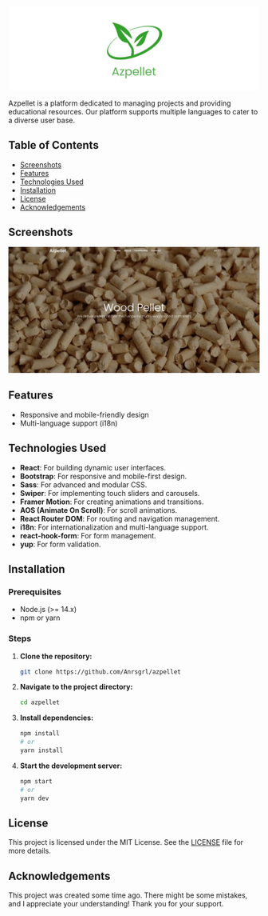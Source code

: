 ![Azpellet Logo](./src/assets/images/banner.webp)

Azpellet is a platform dedicated to managing projects and providing educational resources. Our platform supports multiple languages to cater to a diverse user base.

## Table of Contents

- [Screenshots](#screenshots)
- [Features](#features)
- [Technologies Used](#technologies-used)
- [Installation](#installation)
- [License](#license)
- [Acknowledgements](#acknowledgements)

## Screenshots

![Homepage Screenshot](./public/screenshot.webp)

## Features

- Responsive and mobile-friendly design
- Multi-language support (i18n)

## Technologies Used

- **React**: For building dynamic user interfaces.
- **Bootstrap**: For responsive and mobile-first design.
- **Sass**: For advanced and modular CSS.
- **Swiper**: For implementing touch sliders and carousels.
- **Framer Motion**: For creating animations and transitions.
- **AOS (Animate On Scroll)**: For scroll animations.
- **React Router DOM**: For routing and navigation management.
- **i18n**: For internationalization and multi-language support.
- **react-hook-form**: For form management.
- **yup**: For form validation.

## Installation

### Prerequisites

- Node.js (>= 14.x)
- npm or yarn

### Steps

1. **Clone the repository:**

   ```sh
   git clone https://github.com/Anrsgrl/azpellet
   ```

2. **Navigate to the project directory:**

   ```sh
   cd azpellet
   ```

3. **Install dependencies:**

   ```sh
   npm install
   # or
   yarn install
   ```

4. **Start the development server:**

   ```sh
   npm start
   # or
   yarn dev
   ```

## License

This project is licensed under the MIT License. See the [LICENSE](LICENSE) file for more details.

## Acknowledgements

This project was created some time ago. There might be some mistakes, and I appreciate your understanding! Thank you for your support.
